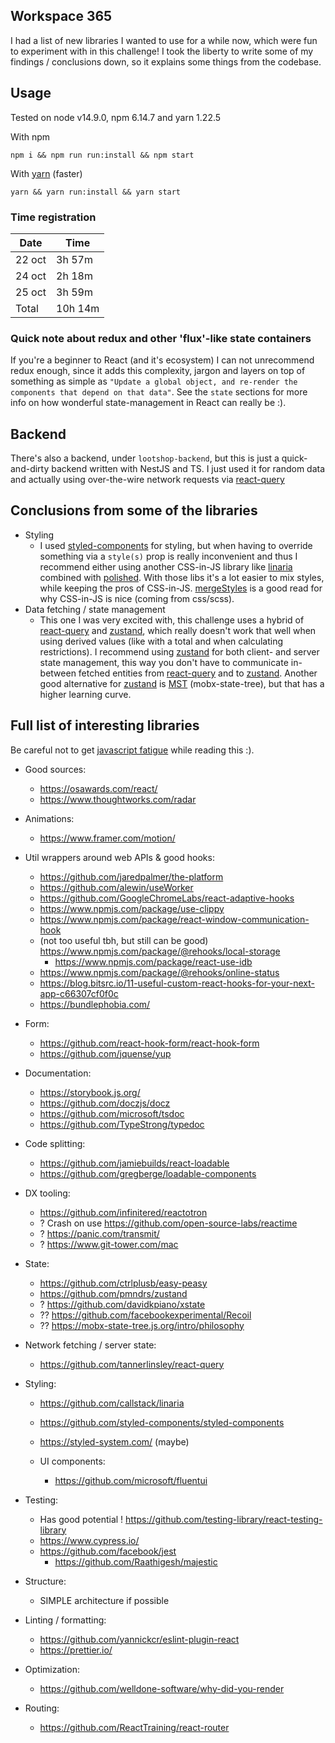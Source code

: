 ## Workspace 365
I had a list of new libraries I wanted to use for a while now, which were fun to experiment with in this challenge! I took the liberty to write some of my findings / conclusions down, so it explains some things from the codebase.
## Usage
Tested on node v14.9.0, npm 6.14.7 and yarn 1.22.5

With npm 
```
npm i && npm run run:install && npm start
```
With [yarn](https://classic.yarnpkg.com/en/) (faster)
```
yarn && yarn run:install && yarn start
```
### Time registration
| Date   | Time   |
|--------|--------|
| 22 oct | 3h 57m |
| 24 oct | 2h 18m |
| 25 oct | 3h 59m |
| Total  | 10h 14m|

### Quick note about redux and other 'flux'-like state containers
If you're a beginner to React (and it's ecosystem) I can not unrecommend redux enough, since it adds this complexity, jargon and layers on top of something as simple as `"Update a global object, and re-render the components that depend on that data"`. See the `state` sections for more info on how wonderful state-management in React can really be :).
## Backend
There's also a backend, under `lootshop-backend`, but this is just a quick-and-dirty backend written with NestJS and TS. I just used it for random data and actually using over-the-wire network requests via [react-query](https://react-query.tanstack.com/)
## Conclusions from some of the libraries
- Styling
    - I used [styled-components](https://styled-components.com/) for styling, but 
    when having to override something via a `style(s)` prop is really inconvenient and thus I recommend either using another 
    CSS-in-JS library like [linaria](https://github.com/callstack/linaria) combined with [polished](https://github.com/styled-components/polished). With those libs it's a lot easier to mix styles, while keeping the pros of CSS-in-JS. [mergeStyles](https://github.com/microsoft/fluentui/blob/master/packages/merge-styles/README.md#motivation) is a good read for why CSS-in-JS is nice (coming from css/scss).
- Data fetching / state management
    - This one I was very excited with, this challenge uses a hybrid of [react-query](https://react-query.tanstack.com/) and [zustand](https://github.com/pmndrs/zustand), which really doesn't work that well when using derived values (like with a total and when calculating restrictions). 
    I recommend using [zustand](https://github.com/pmndrs/zustand) for both client- and server state management, this way you don't have to communicate in-between fetched entities from [react-query](https://react-query.tanstack.com/) and to [zustand](https://github.com/pmndrs/zustand). Another good alternative for [zustand](https://github.com/pmndrs/zustand) is [MST](https://mobx-state-tree.js.org/intro/philosophy) (mobx-state-tree), but that has a higher learning curve.
## Full list of interesting libraries
Be careful not to get [javascript fatigue](https://medium.com/@ericclemmons/javascript-fatigue-48d4011b6fc4) while reading this :).

- Good sources:
	- https://osawards.com/react/
	- https://www.thoughtworks.com/radar

- Animations:
	- https://www.framer.com/motion/

- Util wrappers around web APIs & good hooks:
	- https://github.com/jaredpalmer/the-platform
	- https://github.com/alewin/useWorker
	- https://github.com/GoogleChromeLabs/react-adaptive-hooks
	- https://www.npmjs.com/package/use-clippy
	- https://www.npmjs.com/package/react-window-communication-hook
	- (not too useful tbh, but still can be good) https://www.npmjs.com/package/@rehooks/local-storage
        - https://www.npmjs.com/package/react-use-idb
	- https://www.npmjs.com/package/@rehooks/online-status
	- https://blog.bitsrc.io/11-useful-custom-react-hooks-for-your-next-app-c66307cf0f0c
	- https://bundlephobia.com/

- Form:
	- https://github.com/react-hook-form/react-hook-form
	- https://github.com/jquense/yup

- Documentation:
	- https://storybook.js.org/
	- https://github.com/doczjs/docz
	- https://github.com/microsoft/tsdoc
	- https://github.com/TypeStrong/typedoc

- Code splitting:
	- https://github.com/jamiebuilds/react-loadable
	- https://github.com/gregberge/loadable-components
	
- DX tooling:
	- https://github.com/infinitered/reactotron
	- ? Crash on use https://github.com/open-source-labs/reactime
	- ? https://panic.com/transmit/
	- ? https://www.git-tower.com/mac

- State:
	- https://github.com/ctrlplusb/easy-peasy
	- https://github.com/pmndrs/zustand
	- ? https://github.com/davidkpiano/xstate
	- ?? https://github.com/facebookexperimental/Recoil
	- ?? https://mobx-state-tree.js.org/intro/philosophy
	
- Network fetching / server state:
	- https://github.com/tannerlinsley/react-query
	
	
- Styling:
	- https://github.com/callstack/linaria
	- https://github.com/styled-components/styled-components
	- https://styled-system.com/ (maybe)
	
	- UI components:
		- https://github.com/microsoft/fluentui
	
- Testing:
	- Has good potential ! https://github.com/testing-library/react-testing-library
	- https://www.cypress.io/
	- https://github.com/facebook/jest
		- https://github.com/Raathigesh/majestic
		
	
- Structure:
	- SIMPLE architecture if possible
	
- Linting / formatting:
	- https://github.com/yannickcr/eslint-plugin-react
	- https://prettier.io/
	
- Optimization:
	- https://github.com/welldone-software/why-did-you-render
	
- Routing:
    - https://github.com/ReactTraining/react-router
